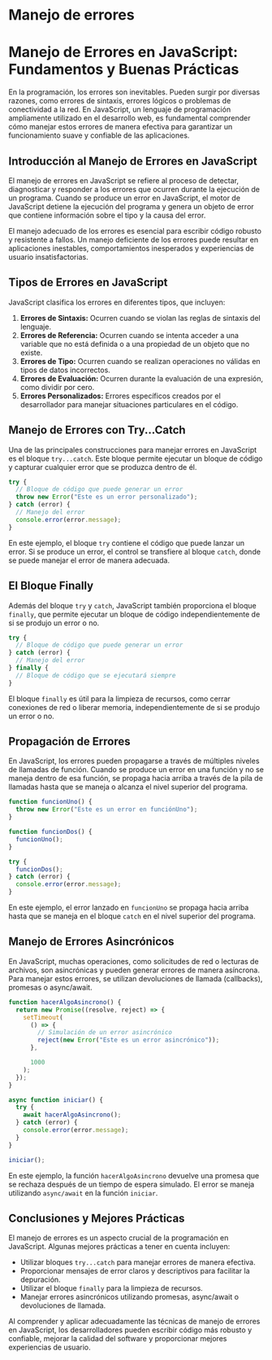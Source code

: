 # Manejo de errores

# Manejo de Errores en JavaScript: Fundamentos y Buenas Prácticas

En la programación, los errores son inevitables. Pueden surgir por diversas razones, como errores de sintaxis, errores lógicos o problemas de conectividad a la red. En JavaScript, un lenguaje de programación ampliamente utilizado en el desarrollo web, es fundamental comprender cómo manejar estos errores de manera efectiva para garantizar un funcionamiento suave y confiable de las aplicaciones.

## Introducción al Manejo de Errores en JavaScript

El manejo de errores en JavaScript se refiere al proceso de detectar, diagnosticar y responder a los errores que ocurren durante la ejecución de un programa. Cuando se produce un error en JavaScript, el motor de JavaScript detiene la ejecución del programa y genera un objeto de error que contiene información sobre el tipo y la causa del error.

El manejo adecuado de los errores es esencial para escribir código robusto y resistente a fallos. Un manejo deficiente de los errores puede resultar en aplicaciones inestables, comportamientos inesperados y experiencias de usuario insatisfactorias.

## Tipos de Errores en JavaScript

JavaScript clasifica los errores en diferentes tipos, que incluyen:

1. **Errores de Sintaxis:** Ocurren cuando se violan las reglas de sintaxis del lenguaje.
2. **Errores de Referencia:** Ocurren cuando se intenta acceder a una variable que no está definida o a una propiedad de un objeto que no existe.
3. **Errores de Tipo:** Ocurren cuando se realizan operaciones no válidas en tipos de datos incorrectos.
4. **Errores de Evaluación:** Ocurren durante la evaluación de una expresión, como dividir por cero.
5. **Errores Personalizados:** Errores específicos creados por el desarrollador para manejar situaciones particulares en el código.

## Manejo de Errores con Try...Catch

Una de las principales construcciones para manejar errores en JavaScript es el bloque `try...catch`. Este bloque permite ejecutar un bloque de código y capturar cualquier error que se produzca dentro de él.

```jsx
try {
  // Bloque de código que puede generar un error
  throw new Error("Este es un error personalizado");
} catch (error) {
  // Manejo del error
  console.error(error.message);
}
```

En este ejemplo, el bloque `try` contiene el código que puede lanzar un error. Si se produce un error, el control se transfiere al bloque `catch`, donde se puede manejar el error de manera adecuada.

## El Bloque Finally

Además del bloque `try` y `catch`, JavaScript también proporciona el bloque `finally`, que permite ejecutar un bloque de código independientemente de si se produjo un error o no.

```jsx
try {
  // Bloque de código que puede generar un error
} catch (error) {
  // Manejo del error
} finally {
  // Bloque de código que se ejecutará siempre
}
```

El bloque `finally` es útil para la limpieza de recursos, como cerrar conexiones de red o liberar memoria, independientemente de si se produjo un error o no.

## Propagación de Errores

En JavaScript, los errores pueden propagarse a través de múltiples niveles de llamadas de función. Cuando se produce un error en una función y no se maneja dentro de esa función, se propaga hacia arriba a través de la pila de llamadas hasta que se maneja o alcanza el nivel superior del programa.

```jsx
function funcionUno() {
  throw new Error("Este es un error en funciónUno");
}

function funcionDos() {
  funcionUno();
}

try {
  funcionDos();
} catch (error) {
  console.error(error.message);
}
```

En este ejemplo, el error lanzado en `funcionUno` se propaga hacia arriba hasta que se maneja en el bloque `catch` en el nivel superior del programa.

## Manejo de Errores Asincrónicos

En JavaScript, muchas operaciones, como solicitudes de red o lecturas de archivos, son asincrónicas y pueden generar errores de manera asíncrona. Para manejar estos errores, se utilizan devoluciones de llamada (callbacks), promesas o async/await.

```jsx
function hacerAlgoAsincrono() {
  return new Promise((resolve, reject) => {
    setTimeout(
      () => {
        // Simulación de un error asincrónico
        reject(new Error("Este es un error asincrónico"));
      },

      1000
    );
  });
}

async function iniciar() {
  try {
    await hacerAlgoAsincrono();
  } catch (error) {
    console.error(error.message);
  }
}

iniciar();
```

En este ejemplo, la función `hacerAlgoAsincrono` devuelve una promesa que se rechaza después de un tiempo de espera simulado. El error se maneja utilizando `async/await` en la función `iniciar`.

## Conclusiones y Mejores Prácticas

El manejo de errores es un aspecto crucial de la programación en JavaScript. Algunas mejores prácticas a tener en cuenta incluyen:

- Utilizar bloques `try...catch` para manejar errores de manera efectiva.
- Proporcionar mensajes de error claros y descriptivos para facilitar la depuración.
- Utilizar el bloque `finally` para la limpieza de recursos.
- Manejar errores asincrónicos utilizando promesas, async/await o devoluciones de llamada.

Al comprender y aplicar adecuadamente las técnicas de manejo de errores en JavaScript, los desarrolladores pueden escribir código más robusto y confiable, mejorar la calidad del software y proporcionar mejores experiencias de usuario.
